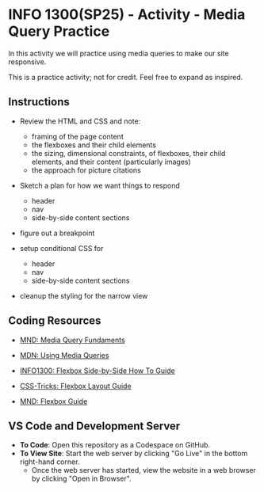 # INFO 1300(SP25) - Activity - Media Query Practice

In this activity we will practice using media queries to make our site responsive.

This is a practice activity; not for credit. Feel free to expand as inspired.

## Instructions 

- Review the HTML and CSS and note:
  - framing of the page content
  - the flexboxes and their child elements
  - the sizing, dimensional constraints, of flexboxes, their child elements, and their content (particularly images)
  - the approach for picture citations

- Sketch a plan for how we want things to respond
  - header
  - nav
  - side-by-side content sections
- figure out a breakpoint 
- setup conditional CSS for 
  - header
  - nav
  - side-by-side content sections
- cleanup the styling for the narrow view

## Coding Resources

- [MND: Media Query Fundaments](https://developer.mozilla.org/en-US/docs/Learn_web_development/Core/CSS_layout/Media_queries)
- [MDN: Using Media Queries](https://developer.mozilla.org/en-US/docs/Web/CSS/CSS_media_queries/Using_media_queries)

- [INFO1300: Flexbox Side-by-Side How To Guide](https://github.coecis.cornell.edu/info1300-spring25/info1300-2025sp-resources/blob/main/resources/flexbox-side-by-side-layout-how-to-guide.pdf)
- [CSS-Tricks: Flexbox Layout Guide](https://css-tricks.com/snippets/css/a-guide-to-flexbox/)
- [MND: Flexbox Guide](https://developer.mozilla.org/en-US/docs/Learn_web_development/Core/CSS_layout/Flexbox)
  
## VS Code and Development Server

- **To Code**: Open this repository as a Codespace on GitHub.
- **To View Site**: Start the web server by clicking "Go Live" in the bottom right-hand corner.
  - Once the web server has started, view the website in a web browser by clicking "Open in Browser".
